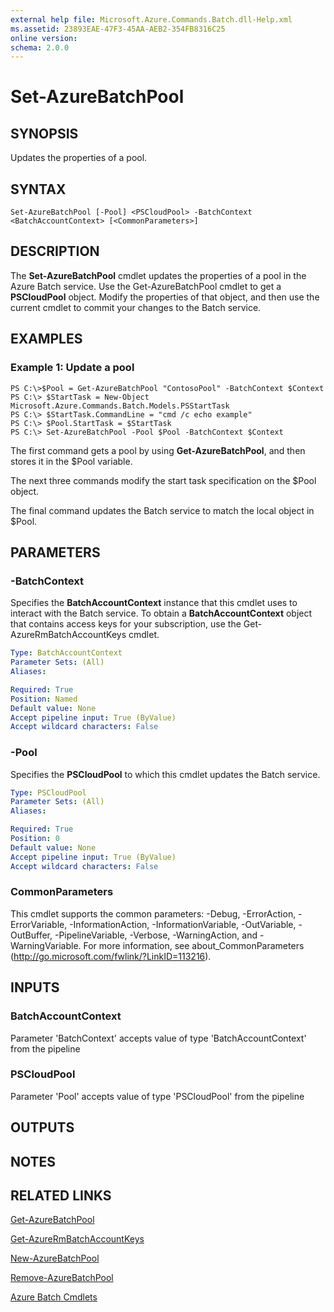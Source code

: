 ```yaml
---
external help file: Microsoft.Azure.Commands.Batch.dll-Help.xml
ms.assetid: 23893EAE-47F3-45AA-AEB2-354FB8316C25
online version: 
schema: 2.0.0
---
```


# Set-AzureBatchPool

## SYNOPSIS
Updates the properties of a pool.

## SYNTAX

```
Set-AzureBatchPool [-Pool] <PSCloudPool> -BatchContext <BatchAccountContext> [<CommonParameters>]
```

## DESCRIPTION
The **Set-AzureBatchPool** cmdlet updates the properties of a pool in the Azure Batch service.
Use the Get-AzureBatchPool cmdlet to get a **PSCloudPool** object.
Modify the properties of that object, and then use the current cmdlet to commit your changes to the Batch service.

## EXAMPLES

### Example 1: Update a pool
```
PS C:\>$Pool = Get-AzureBatchPool "ContosoPool" -BatchContext $Context
PS C:\> $StartTask = New-Object Microsoft.Azure.Commands.Batch.Models.PSStartTask
PS C:\> $StartTask.CommandLine = "cmd /c echo example"
PS C:\> $Pool.StartTask = $StartTask
PS C:\> Set-AzureBatchPool -Pool $Pool -BatchContext $Context
```

The first command gets a pool by using **Get-AzureBatchPool**, and then stores it in the $Pool variable.

The next three commands modify the start task specification on the $Pool object.

The final command updates the Batch service to match the local object in $Pool.

## PARAMETERS

### -BatchContext
Specifies the **BatchAccountContext** instance that this cmdlet uses to interact with the Batch service.
To obtain a **BatchAccountContext** object that contains access keys for your subscription, use the Get-AzureRmBatchAccountKeys cmdlet.

```yaml
Type: BatchAccountContext
Parameter Sets: (All)
Aliases: 

Required: True
Position: Named
Default value: None
Accept pipeline input: True (ByValue)
Accept wildcard characters: False
```

### -Pool
Specifies the **PSCloudPool** to which this cmdlet updates the Batch service.

```yaml
Type: PSCloudPool
Parameter Sets: (All)
Aliases: 

Required: True
Position: 0
Default value: None
Accept pipeline input: True (ByValue)
Accept wildcard characters: False
```

### CommonParameters
This cmdlet supports the common parameters: -Debug, -ErrorAction, -ErrorVariable, -InformationAction, -InformationVariable, -OutVariable, -OutBuffer, -PipelineVariable, -Verbose, -WarningAction, and -WarningVariable. For more information, see about_CommonParameters (http://go.microsoft.com/fwlink/?LinkID=113216).

## INPUTS

### BatchAccountContext

Parameter 'BatchContext' accepts value of type 'BatchAccountContext' from the pipeline

### PSCloudPool

Parameter 'Pool' accepts value of type 'PSCloudPool' from the pipeline

## OUTPUTS

## NOTES

## RELATED LINKS

[Get-AzureBatchPool](./Get-AzureBatchPool.md)

[Get-AzureRmBatchAccountKeys](./Get-AzureRmBatchAccountKeys.md)

[New-AzureBatchPool](./New-AzureBatchPool.md)

[Remove-AzureBatchPool](./Remove-AzureBatchPool.md)

[Azure Batch Cmdlets](./AzureRM.Batch.md)


